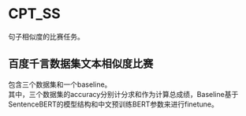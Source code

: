 # CPT_SS
句子相似度的比赛任务。

## 百度千言数据集文本相似度比赛
包含三个数据集和一个baseline。</br>
其中，三个数据集的accuracy分别计分求和作为计算总成绩，Baseline基于SentenceBERT的模型结构和中文预训练BERT参数来进行finetune。</br>
